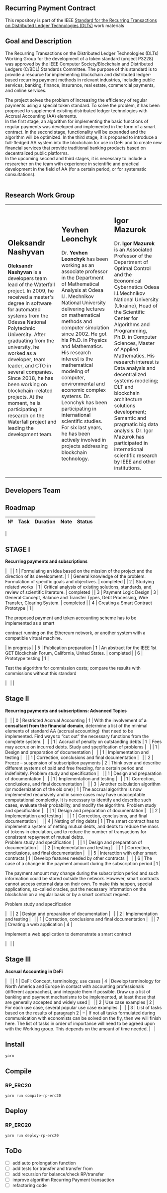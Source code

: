 ## Recurring Payment Contract

This repository is part of the IEEE [Standard for the Recurring Transactions on Distributed Ledger Technologies (DLTs)](https://opensource.ieee.org/oscom/official-project-requests/-/issues/15) work materials

## Goal and Description

The Recurring Transactions on the Distributed Ledger Technologies (DLTs) Working Group for the development of a token standard (project P3228) was approved by the IEEE Computer Society/Blockchain and Distributed Ledgers (C/BDL) Standards Committee. The purpose of this standard is to provide a resource for implementing blockchain and distributed ledger-based recurring payment methods in relevant industries, including public services, banking, finance, insurance, real estate, commercial payments, and online services.  

The project solves the problem of increasing the efficiency of regular payments using a special token standard. To solve the problem, it has been proposed to supplement existing distributed ledger technologies with Accrual Accounting (AA) elements.  
In the first stage, an algorithm for implementing the basic functions of regular payments was developed and implemented in the form of a smart contract. In the second stage, functionality will be expanded and the algorithm will be optimized. In the third stage, it is proposed to introduce a full-fledged AA system into the blockchain for use in DeFi and to create new financial services that provide traditional banking products based on decentralized public platforms.  
In the upcoming second and third stages, it is necessary to include a researcher on the team with experience in scientific and practical development in the field of AA (for a certain period, or for systematic consultations).   
 

## Research Work Group

<table><tbody><tr><td><h2>Oleksandr Nashyvan&nbsp;</h2><p><strong>Oleksandr Nashyvan</strong> is a developers team lead of the Waterfall project. In 2009, he received a master's degree in software for automated systems from the Odessa National Polytechnic University. After graduating from the university, he worked as a developer, team leader, and CTO in several companies. Since 2018, he has been working on blockchain-related projects. At the moment, he is participating in research on the Waterfall project and leading the development team.</p><p>&nbsp;</p></td><td><h2>Yevhen Leonchyk</h2><p>Dr.<strong> Yevhen Leonchyk</strong> has been working as an associate professor in the Department of Mathematical Analysis at Odesa I.I. Mechnikov National University delivering lectures on mathematical methods and computer simulation since 2002. He got his Ph.D. in Physics and Mathematics. His research interest is the mathematical modeling of computer, environmental and economic complex systems. Dr. Leonchyk has been participating in international scientific studies. For six last years, he has been actively involved in projects addressing blockchain technology.</p></td><td><h2>Igor Mazurok</h2><p>Dr.<strong> Igor Mazurok</strong> is an Associated Professor of the Department of Optimal Control and the Economical Cybernetics Odesa I.I.Mechnikov National University (Ukraine), Head of the Scientific Center for Algorithms and Programming, Ph.D. in Computer Sciences, Master of Applied Mathematics. His research interest is Data analysis and decentralized systems modeling; DLT and blockchain architecture solutions development; Semantic and pragmatic big data analysis. Dr. Igor Mazurok has participated in international scientific research by IEEE and other institutions.</p></td></tr></tbody></table>

## Developers Team

## Roadmap

| **№** | **Task** | **Duration** | **Note** | **Status** |
| --- | --- | --- | --- | --- |
| 
## STAGE I  
**Recurring payments and subscriptions** 

 |   |
| 1 | Formulating an idea based on the mission of the project and the direction of its development. | 1 | General knowledge of the problem. Formulation of specific goals and objectives. | completed |
| 2 | Studying related works  | 1 | Critical analysis of existing solutions, standards, and review of scientific literature. | completed |
| 3 | Payment Logic Design | 3 | General Concept, Balance and Transfer Types, Debt Processing, Wire Transfer, Clearing System. | completed |
| 4 | Creating a Smart Contract Prototype | 1 | 

The proposed payment and token accounting scheme has to be implemented as a smart

contract running on the Ethereum network, or another system with a compatible virtual machine.

 | in progress |
| 5 | Publication preparation | 1 | An abstract for the IEEE 1st GET Blockchain Forum, California, United States. | completed |
| 6 | Prototype testing | 1 | 

Test the algorithm for commission costs; compare the results with commissions without this standard

 |   |
| 

## Stage II

**Recurring payments and subscriptions: Advanced Topics**

 |   |
| 0 | Restricted Accrual Accounting | 1 | With the involvement of **a consultant from the financial domain**, determine a list of the minimal elements of standard AA (accrual accounting)  that need to be implemented. Find ways to “cut out” the necessary functions from the complete system. |   |
| 1 | Accrual of penalty on outstanding debts | 1  | Fees may accrue on incurred debts. Study and specification of problems |   |
| 1 | Design and preparation of documentation |   |
| 1 | Implementation and testing |   |
| 1 | Correction, conclusions and final documentation |   |
| 2 | Freeze – suspension of subscription payments | 2 | Think over and describe different systems of paid and free freezing, for a certain period and indefinitely. Problem study and specification |   |
| 1 | Design and preparation of documentation |   |
| 1 | Implementation and testing |   |
| 1 | Correction, conclusions, and final documentation |   |
| 3 | Another calculation algorithm (or modernization of the old one) | 1 | The accrual algorithm is now implemented recursively and in some cases may have unacceptable computational complexity. It is necessary to identify and describe such cases, evaluate their probability, and modify the algorithm. Problem study and specification |   |
| 1 | Design and preparation of documentation |   |
| 2 | Implementation and testing |   |
| 1 | Correction, conclusions, and final documentation |   |
| 4 | Netting of ring debts | 1 | The smart contract has to implement a system of netting mutual debts, and debts to reduce the mass of tokens in circulation, and to reduce the number of transactions for consistent repayment of mutual debts.  
Problem study and specification |   |
| 1 | Design and preparation of documentation |   |
| 2 | Implementation and testing |   |
| 1 | Correction, conclusions, and final documentation |   |
| 5 | Interaction with other smart contracts | 1 | Develop features needed by other contracts  |   |
| 6 | The case of a change in the payment amount during the subscription period | 1 | 

The payment amount may change during the subscription period and such information could be stored outside the network. However, smart contracts cannot access external data on their own. To make this happen, special applications, so-called oracles, put the necessary information on the blockchain on a regular basis or by a smart contract request.

Problem study and specification

 |   |
| 2 | Design and preparation of documentation |   |
| 2 | Implementation and testing |   |
| 1 | Correction, conclusions and final documentation |   |
| 7 | Creating a web application | 4 | 

Implement a web application to demonstrate a smart contract

 |   |
| 

## Stage III

**Accrual Accounting in DeFi**

 |   |
| 1 | DeFi: Concept, terminology, use cases | 4 | Develop terminology for North America and Europe in contact with accounting professionals (different approaches), and integrate them if possible. Draw up a list of banking and payment mechanisms to be implemented, at least those that are generally accepted and widely used |   |
| 2 | Use case examples | 2 | For each use case, several popular use case examples. |   |
| 3 | List of tasks based on the results of paragraph 2 | – | If not all tasks formulated during communication with economists can be solved on the fly, then we will finish here. The list of tasks in order of importance will need to be agreed upon with the Working group. This depends on the amount of time needed. |   |

## Install

`yarn`

## Compile

### RP\_ERC20

`yarn run compile-rp-erc20`

## Deploy

### RP\_ERC20

`yarn run deploy-rp-erc20`

## ToDo

*   [ ] add auto prolongation function
*   [ ] add tests for transfer and transfer from
*   [ ] add recursion for balance/check RP/transfer
*   [ ] improve algorithm Recurring Payment transaction
*   [ ] refactoring code
